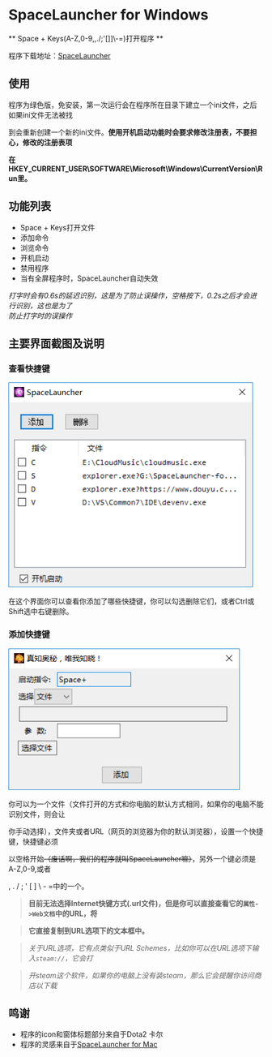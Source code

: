 # SpaceLauncher for Windows

** Space + Keys(A-Z,0-9,,./;'[]]\\-=)打开程序 **

程序下载地址：[SpaceLauncher](https://github.com/Jack54s/SpaceLauncher-for-Windows/blob/master/SpaceLauncher/bin/Release/app.publish/SpaceLauncher.exe)

## 使用

程序为绿色版，免安装，第一次运行会在程序所在目录下建立一个ini文件，之后如果ini文件无法被找  

到会重新创建一个新的ini文件。**使用开机启动功能时会要求修改注册表，不要担心，修改的注册表项**

**在HKEY_CURRENT_USER\SOFTWARE\Microsoft\Windows\CurrentVersion\Run里。**

## 功能列表

* Space + Keys打开文件
* 添加命令
* 浏览命令
* 开机启动
* 禁用程序
* 当有全屏程序时，SpaceLauncher自动失效

*打字时会有0.6s的延迟识别，这是为了防止误操作，空格按下，0.2s之后才会进行识别，这也是为了*  
*防止打字时的误操作*

## 主要界面截图及说明

### 查看快捷键

![查看快捷键](https://github.com/Jack54s/SpaceLauncher-for-Windows/blob/master/Snap/CommandView.png)

在这个界面你可以查看你添加了哪些快捷键，你可以勾选删除它们，或者Ctrl或Shift选中右键删除。

### 添加快捷键

![添加快捷键](https://github.com/Jack54s/SpaceLauncher-for-Windows/blob/master/Snap/addCommand.png)

你可以为一个文件（文件打开的方式和你电脑的默认方式相同，如果你的电脑不能识别文件，则会让  

你手动选择），文件夹或者URL（网页的浏览器为你的默认浏览器），设置一个快捷键，快捷键必须  

以空格开始~~（废话啊，我们的程序就叫SpaceLauncher嘛）~~，另外一个键必须是A-Z,0-9,或者  

, . / ; ' [ ] \\ - =中的一个。

> **目前无法选择Internet快键方式(.url文件)，但是你可以直接查看它的`属性->Web文档`中的URL，将**  

> **它直接复制到URL选项下的文本框中。**  

> *关于URL选项，它有点类似于URL Schemes，比如你可以在URL选项下输入`steam://`，它会打*

> *开steam这个软件，如果你的电脑上没有装steam，那么它会提醒你访问商店以下载*

## 鸣谢

* 程序的icon和窗体标题部分来自于Dota2 卡尔
* 程序的灵感来自于[SpaceLauncher for Mac](https://sspai.com/post/39597)
